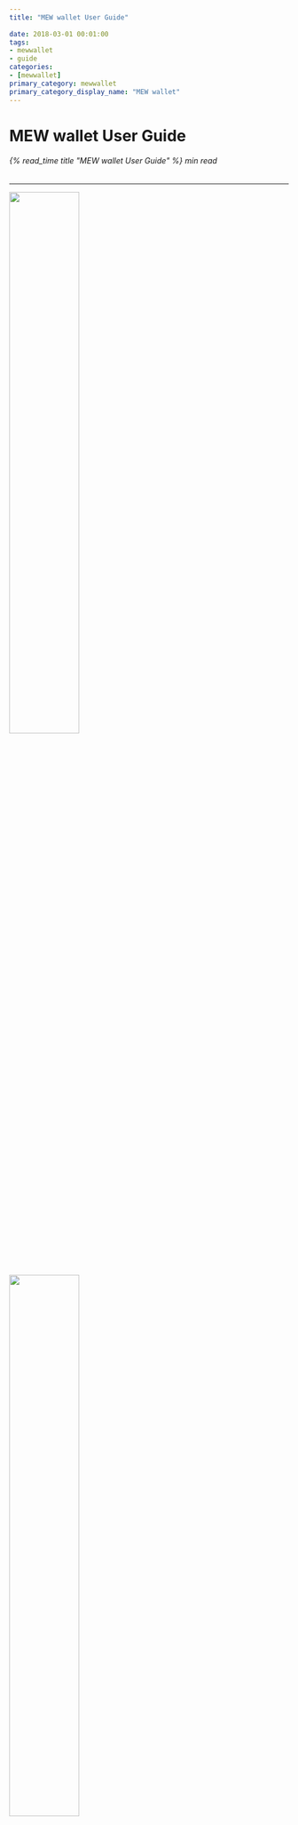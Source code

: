 ```yaml
---
title: "MEW wallet User Guide"
 
date: 2018-03-01 00:01:00
tags:
- mewwallet
- guide
categories:
- [mewwallet]
primary_category: mewwallet
primary_category_display_name: "MEW wallet"
---
```

 
# __MEW wallet User Guide__
###### {% read_time title "MEW wallet User Guide" %} min read
***
 
<img src="/images/posts/mewconnect/meww1.jpg" width="50%"> <img src="/images/posts/mewconnect/meww2.jpg" width="50%"> <img src="/images/posts/mewconnect/meww3.jpg" width="50%">
 
MEW wallet is MEW’s official fully-fledged mobile app. It's simple, fast, and secure. 
 
To begin exploring Ethereum on mobile, [download MEW wallet][download] on your iOS or Android phone. 
 
## __Create a new wallet:__
 
**Step 1.** Open the MEW wallet app. 
 
**Step 2.** Select ‘Create a free wallet’.
 
<img src="/images/posts/mewconnect/mcreate1.jpg" width="50%">
 
**Step 3.** Read the safety tips! Then click ‘Create a wallet’.
 
<img src="/images/posts/mewconnect/mcreate2.jpg" width="50%"> <img src="/images/posts/mewconnect/mcreate3.jpg" width="50%">
 
**Step 4.** Choose a strong pin code. 
* You can also enable additional biometric access, such as a fingerprint or facial recognition.
 
<img src="/images/posts/mewconnect/mcreate4.jpg" width="50%"> <img src="/images/posts/mewconnect/mcreate5.jpg" width="50%">
 
**Step 5.** Wait for your wallet to generate, then select ‘Start using MEW wallet’.
 
<img src="/images/posts/mewconnect/mcreate6.jpg" width="50%"> <img src="/images/posts/mewconnect/mcreate7.jpg" width="50%">
 
 
## __Back up your account:__
This step is crucial if you plan on using your wallet in the long term. We cannot recover your account for you, so you must keep track of this information yourself.
 
**Step 1.** After creating your wallet, select 'Backup Now'. Read the warning and continue.
* You can also head to ‘Settings’, then ‘View my recovery phrase’.
 
<img src="/images/posts/mewconnect/mbackup1.jpg" width="50%">
 
<img src="/images/posts/mewconnect/mbackup2.jpg" width="50%">
 
**Step 2.** Get a pen and a piece of paper, then write down the 24 words that appear.
* Keep these words in the same order as they appear, and double-check that it’s all spelled correctly.
* Ideally, you should write this phrase down 2 - 3 times on separate sheets of paper, stored in multiple secure locations. 
* We cannot recover this phrase for you, and anyone that has access to it will have permanent access to your funds.
 
<img src="/images/posts/mewconnect/mbackup3.jpg" width="50%">
 
**Step 3.** Pass a quick test on the device, and you're done!
 
<img src="/images/posts/mewconnect/mbackup4.jpg" width="50%">
 
 
## __Buy ETH to start exploring:__
Everything on the Ethereum blockchain requires ETH for gas. You’ll need to acquire ETH to get started.
 
**Step 1.** Select ‘Buy Ether’ on the main page of the MEW wallet app. 
 
<img src="/images/posts/mewconnect/mcreate7.jpg" width="50%">
 
**Step 2.** Select the amount you’d like to buy, or enter a custom amount (up to $250 worth).
* If you're using iOS in the US, Apply Pay makes buying ETH as easy as clicking a button!

<img src="/images/posts/mewconnect/mewwallet1.png" width="50%"> <img src="/images/posts/mewconnect/mewwallet2.png" width="50%"> 

<img src="/images/posts/mewconnect/mbuyeth2.jpg" width="50%">
 
**Step 3.** After being redirected to Wyre or Simplex, enter your details and finish the purchase.

<img src="/images/posts/mewconnect/mbuyeth3.jpg" width="50%">
 
**Step 4.** Your new balance will reflect in your account!
 
 
## __Add more accounts:__
Create as many accounts as you want for savings, privacy, or organized token storage.
 
**Step 1.** Swipe left on your main account and select ‘Add account’.
 
<img src="/images/posts/mewconnect/madd1.jpg" width="50%">
 
**Step 2.** Think of a nickname for this account, then choose ‘Add’.
 
<img src="/images/posts/mewconnect/madd2.jpg" width="50%">
 
**Step 3.** Your new account should generate. 
* This account is also tied to the recovery phrase from the ‘Back up your account’ section.
* When you restore your main account, all subsequent accounts will also be restored.
 
<img src="/images/posts/mewconnect/madd3.jpg" width="50%">
 
**Step 4.** If you want to view all your accounts or hide any of them, you can do so through ‘Manage accounts’.
 
<img src="/images/posts/mewconnect/madd4.jpg" width="50%">
 
 
[mewOffline]: /@@@@@@/offline/using-mew-offline/
[download]: https://www.mewwallet.com/